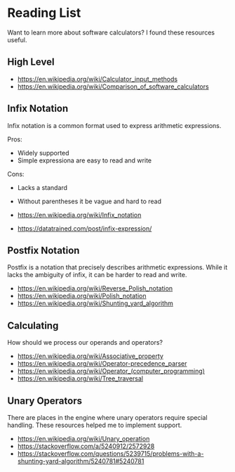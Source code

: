 # Reading List

Want to learn more about software calculators?  I found these resources useful.

## High Level

- https://en.wikipedia.org/wiki/Calculator_input_methods
- https://en.wikipedia.org/wiki/Comparison_of_software_calculators

## Infix Notation

Infix notation is a common format used to express arithmetic expressions.  

Pros:

- Widely supported
- Simple expressiona are easy to read and write

Cons:

- Lacks a standard
- Without parentheses it be vague and hard to read

- https://en.wikipedia.org/wiki/Infix_notation
- https://datatrained.com/post/infix-expression/

## Postfix Notation

Postfix is a notation that precisely describes arithmetic expressions.  While it lacks the ambiguity
of infix, it can be harder to read and write.

- https://en.wikipedia.org/wiki/Reverse_Polish_notation
- https://en.wikipedia.org/wiki/Polish_notation
- https://en.wikipedia.org/wiki/Shunting_yard_algorithm

## Calculating

How should we process our operands and operators?

- https://en.wikipedia.org/wiki/Associative_property
- https://en.wikipedia.org/wiki/Operator-precedence_parser
- https://en.wikipedia.org/wiki/Operator_(computer_programming)
- https://en.wikipedia.org/wiki/Tree_traversal

## Unary Operators

There are places in the engine where unary operators require special handling.  These resources
helped me to implement support.

- https://en.wikipedia.org/wiki/Unary_operation
- https://stackoverflow.com/a/5240912/2572928
- https://stackoverflow.com/questions/5239715/problems-with-a-shunting-yard-algorithm/5240781#5240781
